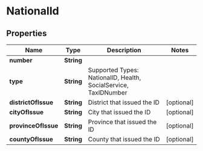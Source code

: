 
# NationalId

## Properties
Name | Type | Description | Notes
------------ | ------------- | ------------- | -------------
**number** | **String** |  | 
**type** | **String** | Supported Types: NationalID, Health, SocialService, TaxIDNumber | 
**districtOfIssue** | **String** | District that issued the ID |  [optional]
**cityOfIssue** | **String** | City that issued the ID |  [optional]
**provinceOfIssue** | **String** | Province that issued the ID |  [optional]
**countyOfIssue** | **String** | County that issued the ID |  [optional]



